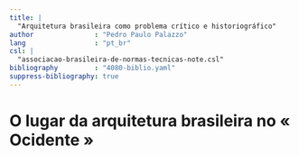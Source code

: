 ```yaml
---
title: |
  "Arquitetura brasileira como problema crítico e historiográfico"
author               : "Pedro Paulo Palazzo"
lang                 : "pt_br"
csl: |
  "associacao-brasileira-de-normas-tecnicas-note.csl"
bibliography         : "4080-biblio.yaml"
suppress-bibliography: true
---
```


O lugar da arquitetura brasileira no « Ocidente »
=================================================


